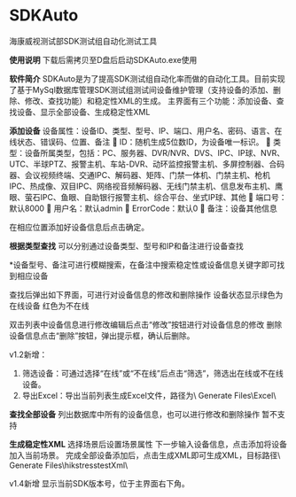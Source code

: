 # SDKAuto
海康威视测试部SDK测试组自动化测试工具


**使用说明**
下载后需拷贝至D盘后启动SDKAuto.exe使用


**软件简介**
SDKAuto是为了提高SDK测试组自动化率而做的自动化工具。目前实现了基于MySql数据库管理SDK测试组测试间设备维护管理（支持设备的添加、删除、修改、查找功能）和稳定性XML的生成。
主界面有三个功能：添加设备、查找设备、显示全部设备、生成稳定性XML
 
 
**添加设备**
设备属性：设备ID、类型、型号、IP、端口、用户名、密码、语言、在线状态、错误码、位置、备注
	ID：随机生成5位数ID，为设备唯一标识。
	类型：设备所属类型，包括：PC、服务器、DVR/NVR、DVS、IPC、IP球、NVR、UTC、半球PTZ、报警主机、车站-DVR、动环监控报警主机、多屏控制器、合码器、会议视频终端、交通IPC、解码器、矩阵、门禁一体机、门禁主机、枪机IPC、热成像、双目IPC、网络视音频解码器、无线门禁主机、信息发布主机、鹰眼、萤石IPC、鱼眼、自助银行报警主机、综合平台、坐式IP球、其他
	端口号：默认8000
	用户名：默认admin
	ErrorCode：默认0
	备注：设备其他信息

在相应位置添加好设备信息后点击确定。


**根据类型查找**
可以分别通过设备类型、型号和IP和备注进行设备查找
 
*设备型号、备注可进行模糊搜索，在备注中搜索稳定性或设备信息关键字即可找到相应设备

 
查找后弹出如下界面，可进行对设备信息的修改和删除操作
设备状态显示绿色为在线设备 红色为不在线

双击列表中设备信息进行修改编辑后点击“修改”按钮进行对设备信息的修改
删除设备信息点击“删除”按钮，弹出提示框，确认后删除。

v1.2新增：
1.	筛选设备：可通过选择“在线”或“不在线”后点击“筛选”，筛选出在线或不在线设备。
2.	导出Excel：导出当前列表生成Excel文件，路径为\ Generate Files\Excel\


**查找全部设备**
列出数据库中所有的设备信息，也可以进行修改和删除操作
暂不支持


**生成稳定性XML**
选择场景后设置场景属性
下一步输入设备信息，点击添加将设备加入当前场景。
完成全部设备添加后，点击生成XML即可生成XML，目标路径\ Generate Files\hikstresstestXml\

v1.4新增 显示当前SDK版本号，位于主界面右下角。

